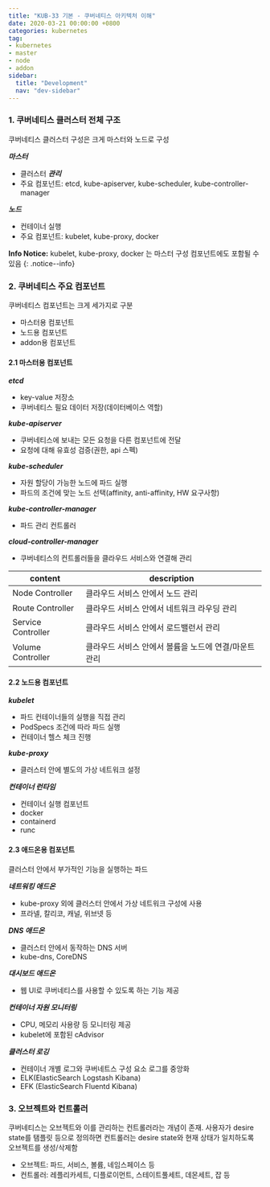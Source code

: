 ```yaml
---
title: "KUB-33 기본 - 쿠버네티스 아키텍처 이해"
date: 2020-03-21 00:00:00 +0800
categories: kubernetes
tag: 
- kubernetes
- master
- node
- addon
sidebar:
  title: "Development"
  nav: "dev-sidebar"
---
```


### 1. 쿠버네티스 클러스터 전체 구조

쿠버네티스 클러스터 구성은 크게 마스터와 노드로 구성 <br>

***마스터*** <br>

- 클러스터 ***관리***
- 주요 컴포넌트: etcd, kube-apiserver, kube-scheduler, kube-controller-manager

***노드*** <br>

- 컨테이너 실행
- 주요 컴포넌트: kubelet, kube-proxy, docker

**Info Notice:** kubelet, kube-proxy, docker 는 마스터 구성 컴포넌트에도 포함될 수 있음 
{: .notice--info}

### 2. 쿠버네티스 주요 컴포넌트

쿠버네티스 컴포넌트는 크게 세가지로 구분 

- 마스터용 컴포넌트
- 노드용 컴포넌트
- addon용 컴포넌트

#### 2.1 마스터용 컴포넌트

***etcd***
- key-value 저장소
- 쿠버네티스 필요 데이터 저장(데이터베이스 역할)

***kube-apiserver***
- 쿠버네티스에 보내는 모든 요청을 다른 컴포넌트에 전달
- 요청에 대해 유효성 검증(권한, api 스펙) 

***kube-scheduler*** 
- 자원 할당이 가능한 노드에 파드 실행
- 파드의 조건에 맞는 노드 선택(affinity, anti-affinity, HW 요구사항)

***kube-controller-manager***
- 파드 관리 컨트롤러

***cloud-controller-manager***
- 쿠버네티스의 컨트롤러들을 클라우드 서비스와 연결해 관리

| content | description |
| --- | --- |
| Node Controller | 클라우드 서비스 안에서 노드 관리 |
| Route Controller | 클라우드 서비스 안에서 네트워크 라우딩 관리 |
| Service Controller | 클라우드 서비스 안에서 로드밸런서 관리 |
| Volume Controller | 클라우드 서비스 안에서 볼륨을 노드에 연결/마운트 관리 |

#### 2.2 노드용 컴포넌트

***kubelet***
- 파드 컨테이너들의 실행을 직접 관리
- PodSpecs 조건에 따라 파드 실행
- 컨테이너 헬스 체크 진행

***kube-proxy***
- 클러스터 안에 별도의 가상 네트워크 설정

***컨테이너 런타임***
- 컨테이너 실행 컴포넌트
- docker
- containerd
- runc

#### 2.3 애드온용 컴포넌트

클러스터 안에서 부가적인 기능을 실행하는 파드 <br>


***네트워킹 애드온***

- kube-proxy 외에 클러스터 안에서 가상 네트워크 구성에 사용
- 프라넬, 칼리코, 캐널, 위브넷 등


***DNS 애드온***

- 클러스터 안에서 동작하는 DNS 서버
- kube-dns, CoreDNS

***대시보드 애드온***

- 웹 UI로 쿠버네티스를 사용할 수 있도록 하는 기능 제공

***컨테이너 자원 모니터링***
 
- CPU, 메모리 사용량 등 모니터링 제공
- kubelet에 포함된 cAdvisor  
 
***클러스터 로깅***

- 컨테이너 개별 로그와 쿠버네트스 구성 요소 로그를 중앙화
- ELK(ElasticSearch Logstash Kibana)
- EFK (ElasticSearch Fluentd Kibana) 

### 3. 오브젝트와 컨트롤러

쿠버네티스는 오브젝트와 이를 관리하는 컨트롤러라는 개념이 존재. 사용자가 desire state를 탬플릿 등으로 정의하면 컨트롤러는 desire state와 
현재 상태가 일치하도록 오브젝트를 생성/삭제함

- 오브젝트: 파드, 서비스, 볼륨, 네임스페이스 등
- 컨트롤러: 레플리카세트, 디플로이먼트, 스테이트풀세트, 데몬세트, 잡 등



